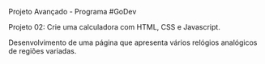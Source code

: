 Projeto Avançado - Programa #GoDev

Projeto 02: Crie uma calculadora com HTML, CSS e Javascript.

Desenvolvimento de uma página que apresenta vários relógios analógicos de regiões variadas.
